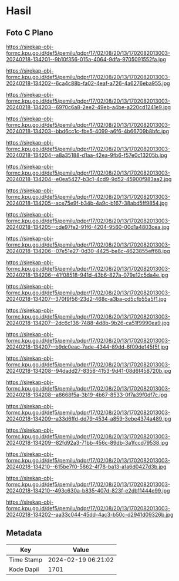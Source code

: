 # Hasil

## Foto C Plano

https://sirekap-obj-formc.kpu.go.id/def5/pemilu/pdpr/17/02/08/20/13/1702082013003-20240218-134201--9b10f356-015a-4064-9dfa-9705091552fa.jpg

https://sirekap-obj-formc.kpu.go.id/def5/pemilu/pdpr/17/02/08/20/13/1702082013003-20240218-134202--6ca4c88b-fa02-4eaf-a726-4a6276eba955.jpg

https://sirekap-obj-formc.kpu.go.id/def5/pemilu/pdpr/17/02/08/20/13/1702082013003-20240218-134203--6970c6a8-2ee2-49eb-a4be-a220cd1241e9.jpg

https://sirekap-obj-formc.kpu.go.id/def5/pemilu/pdpr/17/02/08/20/13/1702082013003-20240218-134203--bbd6cc1c-fbe5-4099-a6f6-4b66709b8bfc.jpg

https://sirekap-obj-formc.kpu.go.id/def5/pemilu/pdpr/17/02/08/20/13/1702082013003-20240218-134204--a8a35188-d1aa-42ea-9fb6-f57e0c13205b.jpg

https://sirekap-obj-formc.kpu.go.id/def5/pemilu/pdpr/17/02/08/20/13/1702082013003-20240218-134204--e0ea5427-b3c1-4cd9-9d52-45900f983aa2.jpg

https://sirekap-obj-formc.kpu.go.id/def5/pemilu/pdpr/17/02/08/20/13/1702082013003-20240218-134205--ace75e9f-b34b-4a9c-b167-38abd5ff9854.jpg

https://sirekap-obj-formc.kpu.go.id/def5/pemilu/pdpr/17/02/08/20/13/1702082013003-20240218-134205--cde97fe2-91f6-4204-9560-00d1a4803cea.jpg

https://sirekap-obj-formc.kpu.go.id/def5/pemilu/pdpr/17/02/08/20/13/1702082013003-20240218-134206--07e51e27-0d30-4425-be8c-4623855eff68.jpg

https://sirekap-obj-formc.kpu.go.id/def5/pemilu/pdpr/17/02/08/20/13/1702082013003-20240218-134206--41f08518-941d-43b6-827a-079e12c5da4e.jpg

https://sirekap-obj-formc.kpu.go.id/def5/pemilu/pdpr/17/02/08/20/13/1702082013003-20240218-134207--370f9f56-23d2-468c-a3ba-cd5cfb55a5f1.jpg

https://sirekap-obj-formc.kpu.go.id/def5/pemilu/pdpr/17/02/08/20/13/1702082013003-20240218-134207--2dc6c136-7488-4d8b-9b26-ca51f9990ea9.jpg

https://sirekap-obj-formc.kpu.go.id/def5/pemilu/pdpr/17/02/08/20/13/1702082013003-20240218-134207--b9dc0eac-7ade-4344-89dd-6f09de145f5f.jpg

https://sirekap-obj-formc.kpu.go.id/def5/pemilu/pdpr/17/02/08/20/13/1702082013003-20240218-134208--94dadd27-8358-4153-9d41-08d6f458720b.jpg

https://sirekap-obj-formc.kpu.go.id/def5/pemilu/pdpr/17/02/08/20/13/1702082013003-20240218-134208--a8668f5a-3b19-4b67-8533-0f7a39f0df7c.jpg

https://sirekap-obj-formc.kpu.go.id/def5/pemilu/pdpr/17/02/08/20/13/1702082013003-20240218-134209--a33d6ffd-dd79-4534-a859-3ebe4374a489.jpg

https://sirekap-obj-formc.kpu.go.id/def5/pemilu/pdpr/17/02/08/20/13/1702082013003-20240218-134209--82fd92a3-71bb-456c-89db-3a1fccd79538.jpg

https://sirekap-obj-formc.kpu.go.id/def5/pemilu/pdpr/17/02/08/20/13/1702082013003-20240218-134210--615be7f0-5862-4f78-ba13-a1a6d0427d3b.jpg

https://sirekap-obj-formc.kpu.go.id/def5/pemilu/pdpr/17/02/08/20/13/1702082013003-20240218-134210--493c630a-b835-407d-823f-e2db11444e99.jpg

https://sirekap-obj-formc.kpu.go.id/def5/pemilu/pdpr/17/02/08/20/13/1702082013003-20240218-134202--aa33c044-45dd-4ac3-b50c-d2941d09326b.jpg


## Metadata

| Key        | Value               |
| ---------- | ------------------- |
| Time Stamp | 2024-02-19 06:21:02 |
| Kode Dapil | 1701                |



